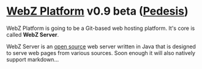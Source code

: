 # [WebZ Platform](http://ww.webz.bz/) v0.9 beta ([Pedesis](https://www.pinterest.com/teremterem/pedesis-from-ancient-greek-a-leaping/))

WebZ Platform is going to be a Git-based web hosting platform. It's core is called **WebZ Server**.

WebZ Server is an [open source](https://github.com/terems-org/webz-server) web server written in Java
that is designed to serve web pages from various sources. Soon enough it will also natively support markdown...
